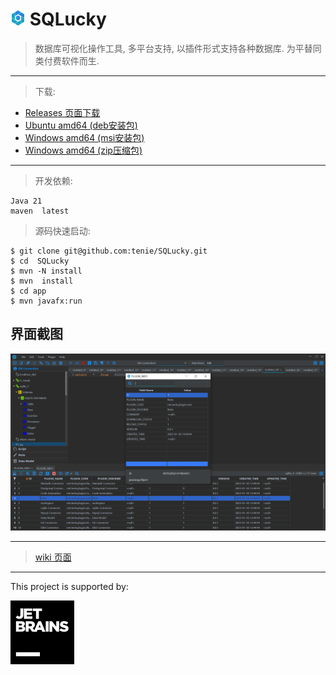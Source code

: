 
# <img src="https://github.com/tenie/SQLucky/blob/0a5b2709f6a65774458ccee2aa4d81d8b7006a84/app/src/main/resources/icon/24.png" >   SQLucky

> 数据库可视化操作工具, 多平台支持, 以插件形式支持各种数据库.
为平替同类付费软件而生.

---

> 下载:
   
-    [Releases 页面下载](https://github.com/tenie/SQLucky/releases/)
-    [Ubuntu amd64 (deb安装包)](https://github.com/tenie/SQLucky/releases/download/3.1.0-Beta/sqlucky_3.1.0_ubunntu-amd64.deb)
-    [Windows amd64 (msi安装包)](https://github.com/tenie/SQLucky/releases/download/3.1.0-Beta/SQLucky-3.1.0-window-amd64.msi)
-    [Windows amd64 (zip压缩包)](https://github.com/tenie/SQLucky/releases/download/3.1.0-Beta/SQLucky-window-amd64.zip)
   
---

> 开发依赖:

    Java 21
    maven  latest
    
> 源码快速启动:
   
     
    $ git clone git@github.com:tenie/SQLucky.git
    $ cd  SQLucky
    $ mvn -N install
    $ mvn  install
    $ cd app
    $ mvn javafx:run



## 界面截图 ## 
<img src="https://github.com/tenie/SQLucky/blob/main/demo.png" width="800px"> 

---

> [wiki 页面](https://github.com/tenie/SQLucky/wiki)

---
This project is supported by:

[<img src="https://github.com/tenie/SQLucky/blob/5af1c1e2b48fb012ff4f14508be0089ddefb65cc/app/src/main/resources/icon/jetbrains.svg">](https://www.jetbrains.com/)

